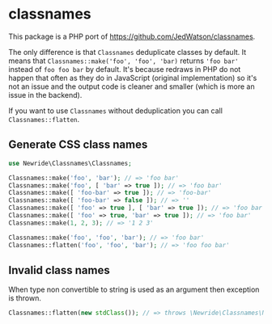 # classnames

This package is a PHP port of https://github.com/JedWatson/classnames.

The only difference is that `Classnames` deduplicate classes by default.
It means that `Classnames::make('foo', 'foo', 'bar)` returns `'foo bar'`
instead of `foo foo bar` by default. It's because redraws in PHP do not
happen that often as they do in JavaScript (original implementation) so 
it's not an issue and the output code is cleaner and smaller (which is
more an issue in the backend).

If you want to use `Classnames` without deduplication you can call
`Classnames::flatten`.

## Generate CSS class names

```php
use Newride\Classnames\Classnames;

Classnames::make('foo', 'bar'); // => 'foo bar'
Classnames::make('foo', [ 'bar' => true ]); // => 'foo bar'
Classnames::make([ 'foo-bar' => true ]); // => 'foo-bar'
Classnames::make([ 'foo-bar' => false ]); // => ''
Classnames::make([ 'foo' => true ], [ 'bar' => true ]); // => 'foo bar'
Classnames::make([ 'foo' => true, 'bar' => true ]); // => 'foo bar'
Classnames::make(1, 2, 3); // => '1 2 3'

Classnames::make('foo', 'foo', 'bar'); // => 'foo bar'
Classnames::flatten('foo', 'foo', 'bar'); // => 'foo foo bar'
```

## Invalid class names

When type non convertible to string is used as an argument then exception is
thrown.

```php
Classnames::flatten(new stdClass()); // => throws \Newride\Classnames\NotConvertibleTypeException
```

